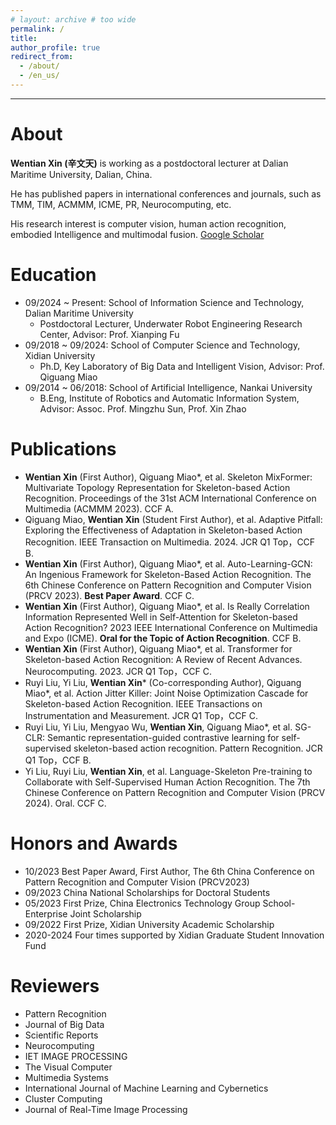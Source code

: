 ```yaml
---
# layout: archive # too wide
permalink: /
title:
author_profile: true
redirect_from: 
  - /about/
  - /en_us/
---
```


<!-- 主页上只展示客观成果，主观的东西和需要展开讲的东西放到其他页面 -->
---

# About

**Wentian Xin (辛文天)** is working as a postdoctoral lecturer at Dalian Maritime University, Dalian, China. 

He has published papers in international conferences and journals, such as TMM, TIM, ACMMM, ICME, PR, Neurocomputing, etc. 

His research interest is computer vision, human action recognition, embodied Intelligence and multimodal fusion. [Google Scholar](https://scholar.google.com/citations?user=rHMU9JcAAAAJ&hl=en "Google Scholar link")

# Education

- 09/2024 ~ Present: School of Information Science and Technology, Dalian Maritime University
    - Postdoctoral Lecturer, Underwater Robot Engineering Research Center, Advisor: Prof. Xianping Fu 
- 09/2018 ~ 09/2024: School of Computer Science and Technology, Xidian University 
    - Ph.D, Key Laboratory of Big Data and Intelligent Vision, Advisor: Prof. Qiguang Miao
- 09/2014 ~ 06/2018: School of Artificial Intelligence, Nankai University
    - B.Eng, Institute of Robotics and Automatic Information System, Advisor: Assoc. Prof. Mingzhu Sun, Prof. Xin Zhao 


# Publications

-	**Wentian Xin** (First Author), Qiguang Miao*, et al. Skeleton MixFormer: Multivariate Topology Representation for Skeleton-based Action Recognition. Proceedings of the 31st ACM International Conference on Multimedia (ACMMM 2023). CCF A.
- Qiguang Miao, **Wentian Xin** (Student First Author), et al. Adaptive Pitfall: Exploring the Effectiveness of Adaptation in Skeleton-based Action Recognition. IEEE Transaction on Multimedia. 2024. JCR Q1 Top，CCF B.
-	**Wentian Xin** (First Author), Qiguang Miao*, et al. Auto-Learning-GCN: An Ingenious Framework for Skeleton-Based Action Recognition. The 6th Chinese Conference on Pattern Recognition and Computer Vision (PRCV 2023). **Best Paper Award**. CCF C.
-	**Wentian Xin** (First Author), Qiguang Miao*, et al. Is Really Correlation Information Represented Well in Self-Attention for Skeleton-based Action Recognition? 2023 IEEE International Conference on Multimedia and Expo (ICME). **Oral for the Topic of Action Recognition**. CCF B.
-	**Wentian Xin** (First Author), Qiguang Miao*, et al. Transformer for Skeleton-based Action Recognition: A Review of Recent Advances. Neurocomputing. 2023. JCR Q1 Top，CCF C.
-	Ruyi Liu, Yi Liu, **Wentian Xin*** (Co-corresponding Author), Qiguang Miao*, et al. Action Jitter Killer: Joint Noise Optimization Cascade for Skeleton-based Action Recognition. IEEE Transactions on Instrumentation and Measurement. JCR Q1 Top，CCF C.
-	Ruyi Liu, Yi Liu, Mengyao Wu, **Wentian Xin**, Qiguang Miao*, et al. SG-CLR: Semantic representation-guided contrastive learning for self-supervised skeleton-based action recognition. Pattern Recognition. JCR Q1 Top，CCF B.
-	Yi Liu, Ruyi Liu, **Wentian Xin**, et al. Language-Skeleton Pre-training to Collaborate with Self-Supervised Human Action Recognition. The 7th Chinese Conference on Pattern Recognition and Computer Vision (PRCV 2024). Oral. CCF C.

# Honors and Awards

- 10/2023 Best Paper Award, First Author, The 6th China Conference on Pattern Recognition and Computer Vision (PRCV2023)
- 09/2023 China National Scholarships for Doctoral Students
- 05/2023 First Prize, China Electronics Technology Group School-Enterprise Joint Scholarship
- 09/2022 First Prize, Xidian University Academic Scholarship
- 2020-2024 Four times supported by Xidian Graduate Student Innovation Fund

# Reviewers

- Pattern Recognition
- Journal of Big Data
- Scientific Reports
- Neurocomputing
- IET IMAGE PROCESSING
- The Visual Computer
- Multimedia Systems
- International Journal of Machine Learning and Cybernetics
- Cluster Computing
- Journal of Real-Time Image Processing

